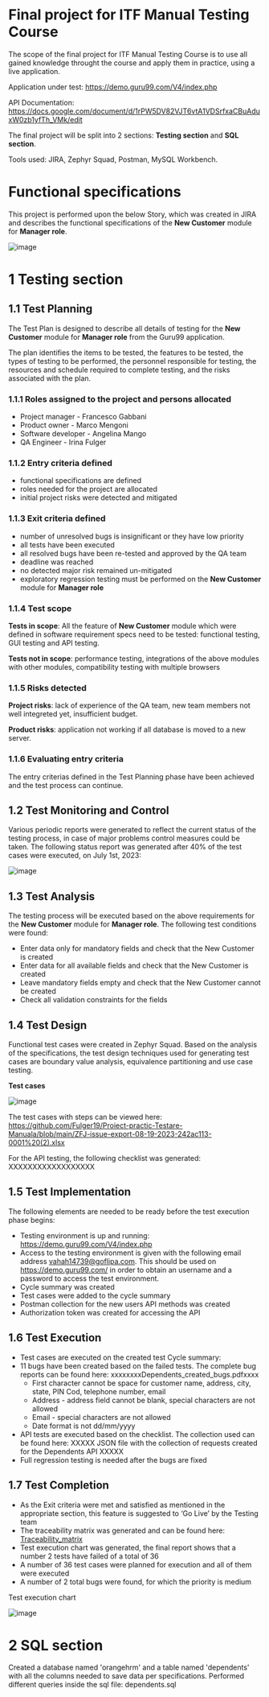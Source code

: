 # Final project for ITF Manual Testing Course
The scope of the final project for ITF Manual Testing Course is to use all gained knowledge throught the course and apply them in practice, using a live application.

Application under test: https://demo.guru99.com/V4/index.php

API Documentation: https://docs.google.com/document/d/1rPW5DV82VJT6vtA1VDSrfxaCBuAduxW0zb1yfTh_VMk/edit

The final project will be split into 2 sections: **Testing section** and **SQL section**.

Tools used: JIRA, Zephyr Squad, Postman, MySQL Workbench.

# Functional specifications
This project is performed upon the below Story, which was created in JIRA and describes the functional specifications of the **New Customer** module for **Manager role**.

![image](https://github.com/Fulger19/Proiect-practic-Testare-Manuala/assets/135150028/399351a1-9b17-4f7b-881c-bf7fc5a1b48e)



# 1 Testing section

## 1.1 Test Planning
The Test Plan is designed to describe all details of testing for the **New Customer** module for **Manager role** from the Guru99 application.

The plan identifies the items to be tested, the features to be tested, the types of testing to be performed, the personnel responsible for testing, the resources and schedule required to complete testing, and the risks associated with the plan.

### 1.1.1 Roles assigned to the project and persons allocated
- Project manager - Francesco Gabbani
- Product owner - Marco Mengoni
- Software developer - Angelina Mango
- QA Engineer - Irina Fulger

### 1.1.2 Entry criteria defined
- functional specifications are defined
- roles needed for the project are allocated
- initial project risks were detected and mitigated

### 1.1.3 Exit criteria defined
- number of unresolved bugs is insignificant or they have low priority
- all tests have been executed
- all resolved bugs have been re-tested and approved by the QA team
- deadline was reached
- no detected major risk remained un-mitigated
- exploratory regression testing must be performed on the **New Customer** module for **Manager role**
  
### 1.1.4 Test scope

**Tests in scope**: All the feature of **New Customer** module which were defined in software requirement specs need to be tested: functional testing, GUI testing and API testing.

**Tests not in scope**: performance testing, integrations of the above modules with other modules, compatibility testing with multiple browsers

### 1.1.5 Risks detected
**Project risks**: lack of experience of the QA team, new team members not well integreted yet, insufficient budget.

**Product risks**: application not working if all database is moved to a new server.

### 1.1.6 Evaluating entry criteria
The entry criterias defined in the Test Planning phase have been achieved and the test process can continue.

## 1.2 Test Monitoring and Control
Various periodic reports were generated to reflect the current status of the testing process, in case of major problems control measures could be taken. The following status report was generated after 40% of the test cases were executed, on July 1st, 2023:

![image](https://github.com/Fulger19/Proiect-practic-Testare-Manuala/assets/135150028/c2988eb8-b38a-4d13-80f1-ece579b9631b)


## 1.3 Test Analysis
The testing process will be executed based on the above requirements for the **New Customer** module for **Manager role**. The following test conditions were found:

- Enter data only for mandatory fields and check that the New Customer is created
- Enter data for all available fields and check that the New Customer is created
- Leave mandatory fields empty and check that the New Customer cannot be created
- Check all validation constraints for the fields

## 1.4 Test Design

Functional test cases were created in Zephyr Squad. Based on the analysis of the specifications, the test design techniques used for generating test cases are boundary value analysis, equivalence partitioning and use case testing.

**Test cases**

![image](https://github.com/Fulger19/Proiect-practic-Testare-Manuala/assets/135150028/2458ad39-98f3-443c-b794-e56e7b3b4d51)

The test cases with steps can be viewed here: https://github.com/Fulger19/Proiect-practic-Testare-Manuala/blob/main/ZFJ-issue-export-08-19-2023-242ac113-0001%20(2).xlsx

For the API testing, the following checklist was generated: XXXXXXXXXXXXXXXXXX

## 1.5 Test Implementation
The following elements are needed to be ready before the test execution phase begins:

- Testing environment is up and running: https://demo.guru99.com/V4/index.php
- Access to the testing environment is given with the following email address vahah14739@goflipa.com. This should be used on https://demo.guru99.com/ in order to obtain an username and a password to access the test environment.
- Cycle summary was created
- Test cases were added to the cycle summary
- Postman collection for the new users API methods was created
- Authorization token was created for accessing the API

## 1.6 Test Execution
- Test cases are executed on the created test Cycle summary: 
- 11 bugs have been created based on the failed tests. The complete bug reports can be found here: xxxxxxxxDependents_created_bugs.pdfxxxx
    - First character cannot be space for customer name, address, city, state, PIN Cod, telephone number, email
    - Address - address field cannot be blank, special characters are not allowed
    - Email - special characters are not allowed
    - Date format is not dd/mm/yyyy
- API tests are executed based on the checklist. The collection used can be found here: XXXXX JSON file with the collection of requests created for the Dependents API XXXXX
- Full regression testing is needed after the bugs are fixed

## 1.7 Test Completion
- As the Exit criteria were met and satisfied as mentioned in the appropriate section, this feature is suggested to ‘Go Live’ by the Testing team
- The traceability matrix was generated and can be found here: [Traceability_matrix](https://github.com/Fulger19/Proiect-practic-Testare-Manuala/blob/main/Traceability_matrix_Guru99.xlsx)
- Test execution chart was generated, the final report shows that a number 2 tests have failed of a total of 36
- A number of 36 test cases were planned for execution and all of them were executed
- A number of 2 total bugs were found, for which the priority is medium

Test execution chart

![image](https://github.com/Fulger19/Proiect-practic-Testare-Manuala/assets/135150028/87704713-be30-4be2-889c-4f0457f4bd0d)


# 2 SQL section

Created a database named 'orangehrm' and a table named 'dependents' with all the columns needed to save data per specifications. Performed different queries inside the sql file: dependents.sql
  
